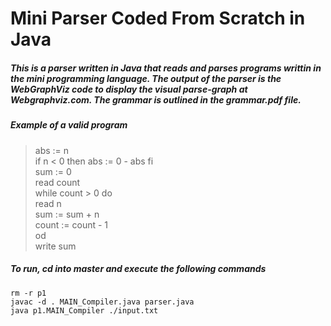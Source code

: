# Mini Parser Coded From Scratch in Java

##### This is a parser written in Java that reads and parses programs writtin in the mini programming language. The output of the parser is the WebGraphViz code to display the visual parse-graph at Webgraphviz.com. The grammar is outlined in the grammar.pdf file.

##### *Example of a valid program*

> abs := n  
if n < 0 then abs := 0 - abs fi  
sum := 0  
read count  
while count > 0 do  
 read n  
 sum := sum + n  
 count := count - 1  
od  
write sum  

##### To run, cd into master and execute the following commands
```
rm -r p1
javac -d . MAIN_Compiler.java parser.java 
java p1.MAIN_Compiler ./input.txt 
```


